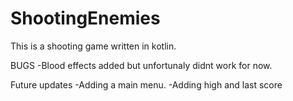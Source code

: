 # ShootingEnemies
This is a shooting game written in kotlin.


BUGS
-Blood effects added but unfortunaly didnt work for now.

Future updates
-Adding a main menu.
-Adding high and last score 
